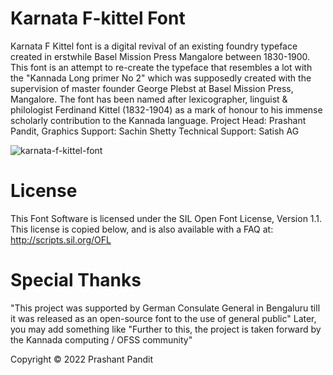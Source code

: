 # Karnata F-kittel Font
Karnata F Kittel font is a digital revival of an existing foundry typeface created in erstwhile Basel Mission Press Mangalore between 1830-1900. This font is an attempt to re-create the typeface that resembles a lot with the "Kannada Long primer No 2" which was supposedly created with the supervision of master founder George Plebst at Basel Mission Press, Mangalore. The font has been named after lexicographer, linguist & philologist Ferdinand Kittel (1832-1904) as a mark of honour to his immense scholarly contribution to the Kannada language. Project Head: Prashant Pandit, Graphics Support: Sachin Shetty Technical Support: Satish AG

![karnata-f-kittel-font](https://user-images.githubusercontent.com/115216/201533413-fd41b1c6-81c3-484d-b5d3-27395bb2c1d9.jpeg)


# License
This Font Software is licensed under the SIL Open Font License, Version 1.1. This license is copied below, and is also available with a FAQ at: http://scripts.sil.org/OFL

# Special Thanks
"This project was supported by German Consulate General in Bengaluru till it was released as an open-source font to the use of general public"
Later, you may add something like "Further to this, the project is taken forward by the Kannada computing / OFSS community"

Copyright © 2022 Prashant Pandit
